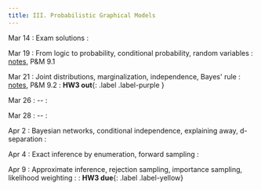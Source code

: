 ```yaml
---
title: III. Probabilistic Graphical Models
---
```

Mar 14
: Exam solutions
  : 

Mar 19
: From logic to probability, conditional probability, random variables
  : [notes](../assets/files/L11-pgm.pdf), P&M 9.1

Mar 21
: Joint distributions, marginalization, independence, Bayes' rule
  : [notes](../assets/files/L12-pgm.pdf), P&M 9.2
: **HW3 out**{: .label .label-purple }

Mar 26
: --
  : 

Mar 28
: --
  : 

Apr 2
: Bayesian networks, conditional independence, explaining away, d-separation
  : 
<!-- : **HW4 out**{: .label .label-purple } -->

Apr 4
: Exact inference by enumeration, forward sampling
  : 

Apr 9
: Approximate inference, rejection sampling, importance sampling, likelihood weighting
  : 
: **HW3 due**{: .label .label-yellow}